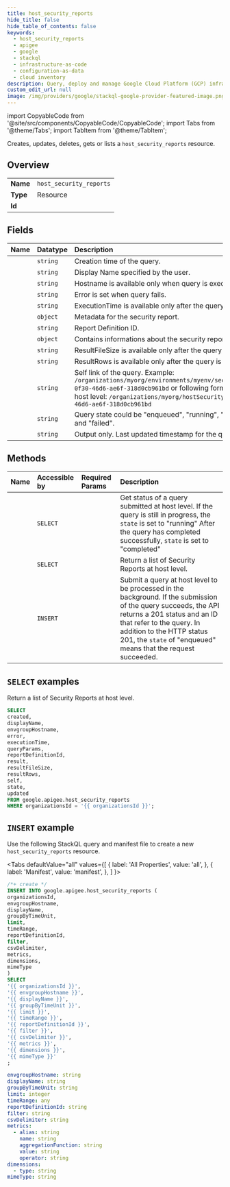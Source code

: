 ```yaml
---
title: host_security_reports
hide_title: false
hide_table_of_contents: false
keywords:
  - host_security_reports
  - apigee
  - google
  - stackql
  - infrastructure-as-code
  - configuration-as-data
  - cloud inventory
description: Query, deploy and manage Google Cloud Platform (GCP) infrastructure and resources using SQL
custom_edit_url: null
image: /img/providers/google/stackql-google-provider-featured-image.png
---
```


import CopyableCode from '@site/src/components/CopyableCode/CopyableCode';
import Tabs from '@theme/Tabs';
import TabItem from '@theme/TabItem';

Creates, updates, deletes, gets or lists a <code>host_security_reports</code> resource.

## Overview
<table><tbody>
<tr><td><b>Name</b></td><td><code>host_security_reports</code></td></tr>
<tr><td><b>Type</b></td><td>Resource</td></tr>
<tr><td><b>Id</b></td><td><CopyableCode code="google.apigee.host_security_reports" /></td></tr>
</tbody></table>

## Fields
| Name | Datatype | Description |
|:-----|:---------|:------------|
| <CopyableCode code="created" /> | `string` | Creation time of the query. |
| <CopyableCode code="displayName" /> | `string` | Display Name specified by the user. |
| <CopyableCode code="envgroupHostname" /> | `string` | Hostname is available only when query is executed at host level. |
| <CopyableCode code="error" /> | `string` | Error is set when query fails. |
| <CopyableCode code="executionTime" /> | `string` | ExecutionTime is available only after the query is completed. |
| <CopyableCode code="queryParams" /> | `object` | Metadata for the security report. |
| <CopyableCode code="reportDefinitionId" /> | `string` | Report Definition ID. |
| <CopyableCode code="result" /> | `object` | Contains informations about the security report results. |
| <CopyableCode code="resultFileSize" /> | `string` | ResultFileSize is available only after the query is completed. |
| <CopyableCode code="resultRows" /> | `string` | ResultRows is available only after the query is completed. |
| <CopyableCode code="self" /> | `string` | Self link of the query. Example: `/organizations/myorg/environments/myenv/securityReports/9cfc0d85-0f30-46d6-ae6f-318d0cb961bd` or following format if query is running at host level: `/organizations/myorg/hostSecurityReports/9cfc0d85-0f30-46d6-ae6f-318d0cb961bd` |
| <CopyableCode code="state" /> | `string` | Query state could be "enqueued", "running", "completed", "expired" and "failed". |
| <CopyableCode code="updated" /> | `string` | Output only. Last updated timestamp for the query. |

## Methods
| Name | Accessible by | Required Params | Description |
|:-----|:--------------|:----------------|:------------|
| <CopyableCode code="organizations_host_security_reports_get" /> | `SELECT` | <CopyableCode code="hostSecurityReportsId, organizationsId" /> | Get status of a query submitted at host level. If the query is still in progress, the `state` is set to "running" After the query has completed successfully, `state` is set to "completed" |
| <CopyableCode code="organizations_host_security_reports_list" /> | `SELECT` | <CopyableCode code="organizationsId" /> | Return a list of Security Reports at host level. |
| <CopyableCode code="organizations_host_security_reports_create" /> | `INSERT` | <CopyableCode code="organizationsId" /> | Submit a query at host level to be processed in the background. If the submission of the query succeeds, the API returns a 201 status and an ID that refer to the query. In addition to the HTTP status 201, the `state` of "enqueued" means that the request succeeded. |

## `SELECT` examples

Return a list of Security Reports at host level.

```sql
SELECT
created,
displayName,
envgroupHostname,
error,
executionTime,
queryParams,
reportDefinitionId,
result,
resultFileSize,
resultRows,
self,
state,
updated
FROM google.apigee.host_security_reports
WHERE organizationsId = '{{ organizationsId }}'; 
```

## `INSERT` example

Use the following StackQL query and manifest file to create a new <code>host_security_reports</code> resource.

<Tabs
    defaultValue="all"
    values={[
        { label: 'All Properties', value: 'all', },
        { label: 'Manifest', value: 'manifest', },
    ]
}>
<TabItem value="all">

```sql
/*+ create */
INSERT INTO google.apigee.host_security_reports (
organizationsId,
envgroupHostname,
displayName,
groupByTimeUnit,
limit,
timeRange,
reportDefinitionId,
filter,
csvDelimiter,
metrics,
dimensions,
mimeType
)
SELECT 
'{{ organizationsId }}',
'{{ envgroupHostname }}',
'{{ displayName }}',
'{{ groupByTimeUnit }}',
'{{ limit }}',
'{{ timeRange }}',
'{{ reportDefinitionId }}',
'{{ filter }}',
'{{ csvDelimiter }}',
'{{ metrics }}',
'{{ dimensions }}',
'{{ mimeType }}'
;
```
</TabItem>
<TabItem value="manifest">

```yaml
envgroupHostname: string
displayName: string
groupByTimeUnit: string
limit: integer
timeRange: any
reportDefinitionId: string
filter: string
csvDelimiter: string
metrics:
  - alias: string
    name: string
    aggregationFunction: string
    value: string
    operator: string
dimensions:
  - type: string
mimeType: string

```
</TabItem>
</Tabs>

